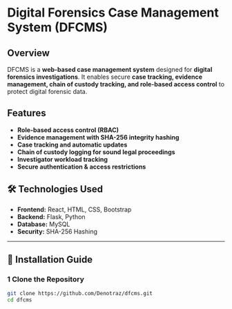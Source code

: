 # Digital Forensics Case Management System (DFCMS)

## Overview
DFCMS is a **web-based case management system** designed for **digital forensics investigations**. It enables secure **case tracking, evidence management, chain of custody tracking, and role-based access control** to protect digital forensic data.

## Features
-  **Role-based access control (RBAC)**
-  **Evidence management with SHA-256 integrity hashing**
-  **Case tracking and automatic updates**
-  **Chain of custody logging for sound legal proceedings**
-  **Investigator workload tracking**
-  **Secure authentication & access restrictions**

## 🛠️ Technologies Used
- **Frontend:** React, HTML, CSS, Bootstrap
- **Backend:** Flask, Python
- **Database:** MySQL
- **Security:** SHA-256 Hashing

---

## 🚀 Installation Guide
### **1️ Clone the Repository**
```bash
git clone https://github.com/Denotraz/dfcms.git
cd dfcms
